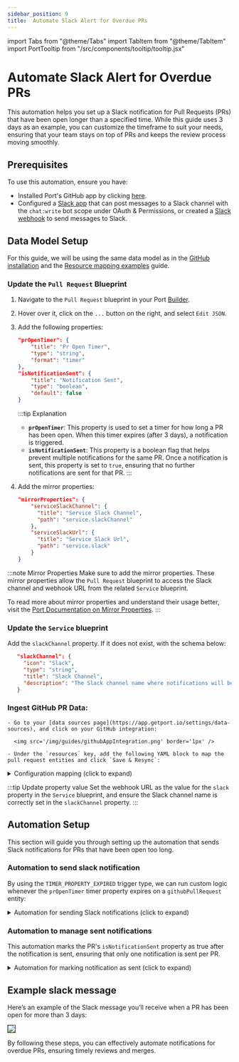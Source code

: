 ```yaml
---
sidebar_position: 9
title:  Automate Slack Alert for Overdue PRs
---
```


import Tabs from "@theme/Tabs"
import TabItem from "@theme/TabItem"
import PortTooltip from "/src/components/tooltip/tooltip.jsx"


#  Automate Slack Alert for Overdue PRs

This automation helps you set up a Slack notification for Pull Requests
(PRs) that have been open longer than a specified time.
While this guide uses 3 days as an example, you can customize the timeframe to suit your needs,
ensuring that your team stays on top of PRs and keeps the review process moving smoothly.

## Prerequisites

To use this automation, ensure you have:
- Installed Port's GitHub app by clicking [here](https://github.com/apps/getport-io/installations/new).
- Configured a [Slack app](https://api.slack.com/apps) that can post messages to a Slack channel with the `chat:write` bot scope under OAuth & Permissions, or created a [Slack webhook](https://api.slack.com/messaging/webhooks) to send messages to Slack.


## Data Model Setup

For this guide, we will be using the same data model as in the [GitHub installation](/build-your-software-catalog/sync-data-to-catalog/git/github/installation) and the [Resource mapping examples](/build-your-software-catalog/sync-data-to-catalog/git/github/examples/resource-mapping-examples#map-repositories-and-pull-requests) guide.

### Update the `Pull Request` Blueprint

1. Navigate to the `Pull Request` blueprint in your Port [Builder](https://app.getport.io/settings/data-model).
2. Hover over it, click on the `...` button on the right, and select `Edit JSON`.
3. Add the following properties:

   ```json
   "prOpenTimer": {
       "title": "Pr Open Timer",
       "type": "string",
       "format": "timer"
   },
   "isNotificationSent": {
       "title": "Notification Sent",
       "type": "boolean",
       "default": false
   }
   ```

   :::tip Explanation
   - **`prOpenTimer`**: This property is used to set a timer for how long a PR has been open. When this timer expires (after 3 days), a notification is triggered.
   - **`isNotificationSent`**: This property is a boolean flag that helps prevent multiple notifications for the same PR. Once a notification is sent, this property is set to `true`, ensuring that no further notifications are sent for that PR.
     :::

4. Add the mirror properties:

   ```json
   "mirrorProperties": {
       "serviceSlackChannel": {
         "title": "Service Slack Channel",
         "path": "service.slackChannel"
       },
       "serviceSlackUrl": {
         "title": "Service Slack Url",
         "path": "service.slack"
       }
   }
   ```

:::note Mirror Properties
Make sure to add the mirror properties.
These mirror properties allow the `Pull Request` blueprint
to access the Slack channel and webhook URL from the related `Service` blueprint.

To read more about mirror properties and understand their usage better, visit the [Port Documentation on Mirror Properties](https://docs.getport.io/build-your-software-catalog/customize-integrations/configure-data-model/setup-blueprint/properties/mirror-property).
:::



### Update the `Service` blueprint

Add the `slackChannel` property. If it does not exist, with the schema below:

```json showLineNumbers
   "slackChannel": {
     "icon": "Slack",
     "type": "string",
     "title": "Slack Channel",
     "description": "The Slack channel name where notifications will be sent."
   }
```


### Ingest GitHub PR Data:
    - Go to your [data sources page](https://app.getport.io/settings/data-sources), and click on your GitHub integration:

      <img src='/img/guides/githubAppIntegration.png' border='1px' />

    - Under the `resources` key, add the following YAML block to map the pull request entities and click `Save & Resync`:

   <details>
     <summary>Configuration mapping (click to expand)</summary>

   ```yaml showLineNumbers
   resources:
     - kind: pull-request
       selector:
           query: "true"
       port:
           entity:
           mappings:
               identifier: ".head.repo.name + '-' + (.number|tostring)" # The Entity identifier will be the repository name + the pull request number
               title: ".title"
               blueprint: '"githubPullRequest"'
               properties:
                   creator: ".user.login"
                   assignees: "[.assignees[].login]"
                   reviewers: "[.requested_reviewers[].login]"
                   status: ".state"
                   closedAt: ".closed_at"
                   updatedAt: ".updated_at"
                   mergedAt: ".merged_at"
                   prNumber: ".id"
                   link: ".html_url"
                   prOpenTimer: "((.created_at | fromdateiso8601) + (3 * 24 * 60 * 60) | todateiso8601)" # For 1-minute timer, use ((.created_at | fromdateiso8601) + 60 | todateiso8601)
   ```

   </details>

:::tip Update property value
Set the webhook URL as the value for the `slack` property in the `Service` blueprint,
and ensure the Slack channel name is correctly set in the `slackChannel` property.
:::



## Automation Setup
This section will guide you
through setting up the automation that sends Slack notifications for PRs that have been open too long.

### Automation to send slack notification
By using the `TIMER_PROPERTY_EXPIRED` trigger type,
we can run custom logic whenever the `prOpenTimer` timer property expires on a `githubPullRequest` entity:

<details>
<summary>Automation for sending Slack notifications (click to expand)</summary>

```json showLineNumbers
{
   "identifier": "prOpenForMoreThan3Days",
   "title": "Notify Slack on PR Open for More Than 3 Days",
   "icon": "Slack",
   "description": "Sends a Slack message when a PR has been open for more than 3 Days.",
   "trigger": {
      "type": "automation",
      "event": {
         "type": "TIMER_PROPERTY_EXPIRED",
         "blueprintIdentifier": "githubPullRequest",
         "propertyIdentifier": "prOpenTimer"
      },
      "condition": {
         "type": "JQ",
         "expressions": [
            ".diff.after.properties.status == \"open\"",
            ".diff.after.properties.isNotificationSent == false"
         ],
         "combinator": "and"
      }
   },
   "invocationMethod": {
      "type": "WEBHOOK",
      "url": "{{ .event.diff.after.properties.serviceSlackUrl }}",
      "agent": false,
      "synchronized": true,
      "body": {
         "channel": "{{ .event.diff.after.properties.serviceSlackChannel }}",
         "text": "* <{{ .event.diff.after.properties.link }}| {{ .event.diff.after.title }} > has been open for more than 3 days *\n\n *Title:* {{ .event.diff.after.title }}\n\n *Link:* <{{ .event.diff.after.properties.link }}|View PR>\n\n *Creator:* {{ .event.diff.after.properties.creator }}\n\n *Assignees:* {{ .event.diff.after.properties.assignees }}\n\n *Reviewers:* {{ .event.diff.after.properties.reviewers }}\n\n"
      }
   },
   "publish": true
}
```

</details>

###  Automation to manage sent notifications
This automation marks the PR's `isNotificationSent` property as true after the notification is sent, ensuring that only one notification is sent per PR.

<details>
  <summary>Automation for marking notification as sent (click to expand)</summary>

```json showLineNumbers
{
   "identifier": "markNudgeSent",
   "title": "Mark Notification as Sent",
   "description": "Marks the PR's isNotificationSent property as true after the notification is sent.",
   "trigger": {
      "type": "automation",
      "event": {
         "type": "TIMER_PROPERTY_EXPIRED",
         "blueprintIdentifier": "githubPullRequest",
         "propertyIdentifier": "prOpenTimer"
      },
      "condition": {
         "type": "JQ",
         "expressions": [
            ".diff.after.properties.status == \"open\"",
            ".diff.after.properties.isNotificationSent == false"
         ],
         "combinator": "and"
      }
   },
   "invocationMethod": {
      "type": "UPSERT_ENTITY",
      "blueprintIdentifier": "githubPullRequest",
      "mapping": {
         "identifier": "{{ .event.context.entityIdentifier }}",
         "properties": {
            "isNotificationSent": true
         }
      }
   },
   "publish": true
}
```

</details>

##  Example slack message

Here’s an example of the Slack message you’ll receive when a PR has been open for more than 3 days:

<img src='/img/guides/overduePrSlackNotification.png' border='1px' />

By following these steps, you can effectively automate notifications for overdue PRs, ensuring timely reviews and merges.

